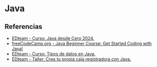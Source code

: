 # Java

## Referencias

* [EDteam - Curso: Java desde Cero 2024.](https://ed.team/cursos/java)
* [freeCodeCamp.org - Java Beginner Course: Get Started Coding with Java!](https://youtu.be/7WiJGTPuVeU?feature=shared)
* [EDteam - Curso: Tipos de datos en Java.](https://ed.team/cursos/java-datos)
* [EDteam - Taller: Crea tu propia caja registradora con Java.](https://ed.team/cursos/java-cashbox)
